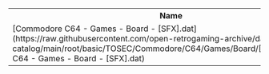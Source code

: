 <table>
<tr><th>Name</th><th>Size</th></tr>
<tr><td>[Commodore C64 - Games - Board - [SFX].dat](https://raw.githubusercontent.com/open-retrogaming-archive/dat-catalog/main/root/basic/TOSEC/Commodore/C64/Games/Board/[SFX]/Commodore C64 - Games - Board - [SFX].dat)</td><td>2626</td></tr>
</table>
